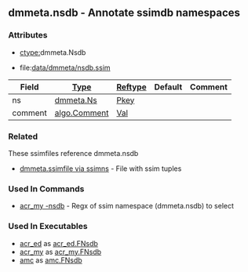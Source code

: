 ## dmmeta.nsdb - Annotate ssimdb namespaces


### Attributes
<a href="#attributes"></a>
<!-- dev.mdmark  mdmark:MDSECTION  state:BEG_AUTO  param:Attributes -->
* [ctype:](/txt/ssimdb/dmmeta/ctype.md)dmmeta.Nsdb

* file:[data/dmmeta/nsdb.ssim](/data/dmmeta/nsdb.ssim)

|Field|[Type](/txt/ssimdb/dmmeta/ctype.md)|[Reftype](/txt/ssimdb/dmmeta/reftype.md)|Default|Comment|
|---|---|---|---|---|
|ns|[dmmeta.Ns](/txt/ssimdb/dmmeta/ns.md)|[Pkey](/txt/exe/amc/reftypes.md#pkey)|||
|comment|[algo.Comment](/txt/protocol/algo/Comment.md)|[Val](/txt/exe/amc/reftypes.md#val)|||

<!-- dev.mdmark  mdmark:MDSECTION  state:END_AUTO  param:Attributes -->

### Related
<a href="#related"></a>
<!-- dev.mdmark  mdmark:MDSECTION  state:BEG_AUTO  param:Related -->
These ssimfiles reference dmmeta.nsdb

* [dmmeta.ssimfile via ssimns](/txt/ssimdb/dmmeta/ssimfile.md) - File with ssim tuples 

<!-- dev.mdmark  mdmark:MDSECTION  state:END_AUTO  param:Related -->

### Used In Commands
<a href="#used-in-commands"></a>
<!-- dev.mdmark  mdmark:MDSECTION  state:BEG_AUTO  param:CmdlineUses -->

* [acr_my -nsdb](/txt/exe/acr_my/README.md) - Regx of ssim namespace (dmmeta.nsdb) to select 

<!-- dev.mdmark  mdmark:MDSECTION  state:END_AUTO  param:CmdlineUses -->

### Used In Executables
<a href="#used-in-executables"></a>
<!-- dev.mdmark  mdmark:MDSECTION  state:BEG_AUTO  param:ImdbUses -->

* [acr_ed](/txt/exe/acr_ed/internals.md) as [acr_ed.FNsdb](/txt/exe/acr_ed/internals.md#acr_ed-fnsdb)
* [acr_my](/txt/exe/acr_my/internals.md) as [acr_my.FNsdb](/txt/exe/acr_my/internals.md#acr_my-fnsdb)
* [amc](/txt/exe/amc/internals.md) as [amc.FNsdb](/txt/exe/amc/internals.md#amc-fnsdb)

<!-- dev.mdmark  mdmark:MDSECTION  state:END_AUTO  param:ImdbUses -->

